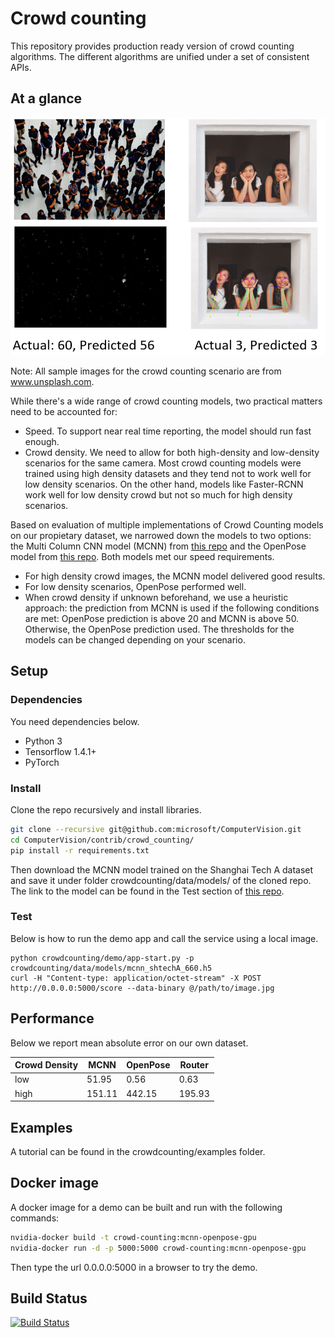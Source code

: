 
# Crowd counting

This repository provides production ready version of crowd counting algorithms. The different algorithms are unified under a set of consistent APIs. 

## At a glance
[![Figure 1][pic 1]][pic 1]

Note: All sample images for the crowd counting scenario are from www.unsplash.com.

While there's a wide range of crowd counting models, two practical matters need to be accounted for:
- Speed. To support near real time reporting, the model should run fast enough. 
- Crowd density. We need to allow for both high-density and low-density scenarios for the same camera. Most crowd counting models were trained using high density datasets and they tend not to work well for low density scenarios. On the other hand, models like Faster-RCNN work well for low density crowd but not so much for high density scenarios. 

Based on evaluation of multiple implementations of Crowd Counting models on our propietary dataset, we narrowed down the models to two options: the Multi Column CNN model (MCNN) from [this repo](https://github.com/svishwa/crowdcount-mcnn) and the OpenPose model from [this repo](https://github.com/jiajunhua/ildoonet-tf-pose-estimation). Both models met our speed requirements. 
- For high density crowd images, the MCNN model delivered good results. 
- For low density scenarios, OpenPose performed well. 
- When crowd density if unknown beforehand, we use a heuristic approach: the prediction from MCNN is used if the following conditions are met: OpenPose prediction is above 20 and MCNN is above 50. Otherwise, the OpenPose prediction used. The thresholds for the models can be changed depending on your scenario.

[pic 1]: media/obs_vs_pred.PNG

## Setup
### Dependencies
You need dependencies below. 
- Python 3
- Tensorflow 1.4.1+
- PyTorch

### Install
Clone the repo recursively and install libraries.
```bash
git clone --recursive git@github.com:microsoft/ComputerVision.git
cd ComputerVision/contrib/crowd_counting/
pip install -r requirements.txt 
```

Then download the MCNN model trained on the Shanghai Tech A dataset and save it under folder crowdcounting/data/models/ of the cloned repo. The link to the model can be found in the Test section of [this repo](https://github.com/svishwa/crowdcount-mcnn).

### Test
Below is how to run the demo app and call the service using a local image.
```
python crowdcounting/demo/app-start.py -p crowdcounting/data/models/mcnn_shtechA_660.h5
curl -H "Content-type: application/octet-stream" -X POST http://0.0.0.0:5000/score --data-binary @/path/to/image.jpg
```
## Performance
Below we report mean absolute error on our own dataset. 

|Crowd Density | MCNN | OpenPose | Router|
| -------| ------- | ------- | ------- |
| low | 51.95 | 0.56 | 0.63 |
| high |  151.11 | 442.15 | 195.93 |


## Examples
A tutorial can be found in the crowdcounting/examples folder.

## Docker image
A docker image for a demo can be built and run with the following commands:
```bash
nvidia-docker build -t crowd-counting:mcnn-openpose-gpu
nvidia-docker run -d -p 5000:5000 crowd-counting:mcnn-openpose-gpu
```
Then type the url 0.0.0.0:5000 in a browser to try the demo.

## Build Status
[![Build Status](https://dev.azure.com/team-sharat/crowd-counting/_apis/build/status/lixzhang.cnt?branchName=lixzhang%2Fsubmodule-rev3)](https://dev.azure.com/team-sharat/crowd-counting/_build/latest?definitionId=49&branchName=lixzhang%2Fsubmodule-rev3)
